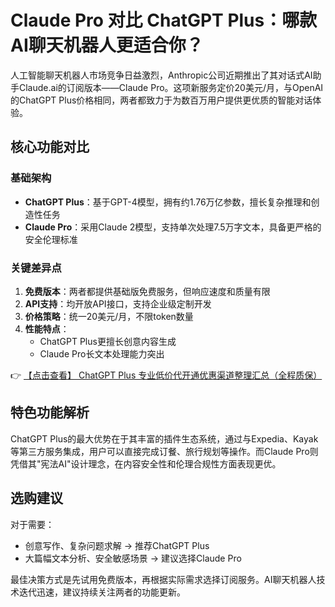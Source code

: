 # Claude Pro 对比 ChatGPT Plus：哪款AI聊天机器人更适合你？

人工智能聊天机器人市场竞争日益激烈，Anthropic公司近期推出了其对话式AI助手Claude.ai的订阅版本——Claude Pro。这项新服务定价20美元/月，与OpenAI的ChatGPT Plus价格相同，两者都致力于为数百万用户提供更优质的智能对话体验。

## 核心功能对比

### 基础架构
- **ChatGPT Plus**：基于GPT-4模型，拥有约1.76万亿参数，擅长复杂推理和创造性任务
- **Claude Pro**：采用Claude 2模型，支持单次处理7.5万字文本，具备更严格的安全伦理标准

### 关键差异点
1. **免费版本**：两者都提供基础版免费服务，但响应速度和质量有限
2. **API支持**：均开放API接口，支持企业级定制开发
3. **价格策略**：统一20美元/月，不限token数量
4. **性能特点**：
   - ChatGPT Plus更擅长创意内容生成
   - Claude Pro长文本处理能力突出

👉 [【点击查看】 ChatGPT Plus 专业低价代开通优惠渠道整理汇总（全程质保）](https://bit.ly/DaiKai)

## 特色功能解析

ChatGPT Plus的最大优势在于其丰富的插件生态系统，通过与Expedia、Kayak等第三方服务集成，用户可以直接完成订餐、旅行规划等操作。而Claude Pro则凭借其"宪法AI"设计理念，在内容安全性和伦理合规性方面表现更优。

## 选购建议

对于需要：
- 创意写作、复杂问题求解 → 推荐ChatGPT Plus
- 大篇幅文本分析、安全敏感场景 → 建议选择Claude Pro

最佳决策方式是先试用免费版本，再根据实际需求选择订阅服务。AI聊天机器人技术迭代迅速，建议持续关注两者的功能更新。